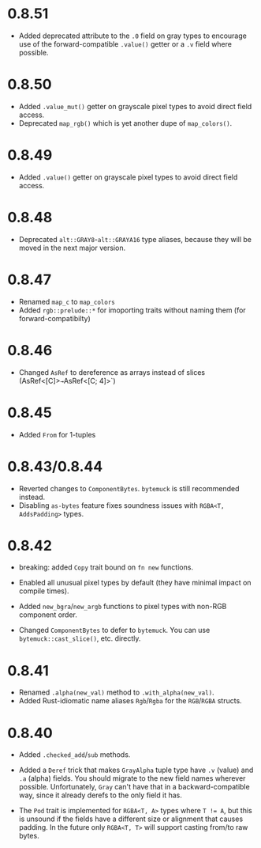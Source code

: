 
# 0.8.51

* Added deprecated attribute to the `.0` field on gray types to encourage use of the forward-compatible `.value()` getter or a `.v` field where possible.

# 0.8.50

* Added `.value_mut()` getter on grayscale pixel types to avoid direct field access.
* Deprecated `map_rgb()` which is yet another dupe of `map_colors()`.

# 0.8.49

* Added `.value()` getter on grayscale pixel types to avoid direct field access.

# 0.8.48

* Deprecated `alt::GRAY8`-`alt::GRAYA16` type aliases, because they will be moved in the next major version.

# 0.8.47

* Renamed `map_c` to `map_colors`
* Added `rgb::prelude::*` for imoporting traits without naming them (for forward-compatibilty)

# 0.8.46

* Changed `AsRef` to dereference as arrays instead of slices (AsRef<[C]>` → `AsRef<[C; 4]>`)

# 0.8.45

* Added `From` for 1-tuples

# 0.8.43/0.8.44

* Reverted changes to `ComponentBytes`. `bytemuck` is still recommended instead.
* Disabling `as-bytes` feature fixes soundness issues with `RGBA<T, AddsPadding>` types.

# 0.8.42

* breaking: added `Copy` trait bound on `fn new` functions.

* Enabled all unusual pixel types by default (they have minimal impact on compile times).
* Added `new_bgra`/`new_argb` functions to pixel types with non-RGB component order.
* Changed `ComponentBytes` to defer to `bytemuck`. You can use `bytemuck::cast_slice()`, etc. directly.

# 0.8.41

* Renamed `.alpha(new_val)` method to `.with_alpha(new_val)`.
* Added Rust-idiomatic name aliases `Rgb`/`Rgba` for the `RGB`/`RGBA` structs.

# 0.8.40

* Added `.checked_add`/`sub` methods.

* Added a `Deref` trick that makes `GrayAlpha` tuple type have `.v` (value) and `.a` (alpha) fields. You should migrate to the new field names wherever possible.
  Unfortunately, `Gray` can't have that in a backward-compatible way, since it already derefs to the only field it has.

* The `Pod` trait is implemented for `RGBA<T, A>` types where `T != A`, but this is unsound if the fields have a different size or alignment that causes padding. In the future only `RGBA<T, T>` will support casting from/to raw bytes.

